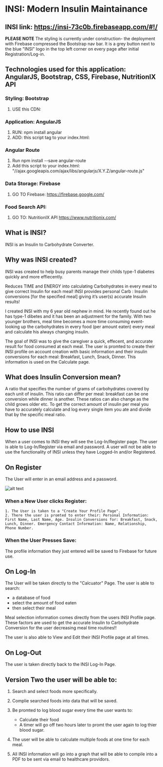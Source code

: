# INSI: Modern Insulin Maintainance 

## INSI link: https://insi-73c0b.firebaseapp.com/#!/

**PLEASE NOTE** The styling is currently under construction- the deployment with Firebase compressed the Bootstrap nav bar. It is a grey button next to the blue "INSI" logo in the top left corner on every page after initial Registration/Log-in.

## Technologies used for this application: AngularJS, Bootstrap, CSS, Firebase, NutritionIX API

### Styling: Bootstrap
1. USE this CDN: <link rel="stylesheet" href="https://maxcdn.bootstrapcdn.com/bootstrap/4.0.0-beta.2/css/bootstrap.min.css" integrity="sha384-PsH8R72JQ3SOdhVi3uxftmaW6Vc51MKb0q5P2rRUpPvrszuE4W1povHYgTpBfshb" crossorigin="anonymous">

### Application:  AngularJS
1. RUN: npm install angular
2. ADD: this script tag to your index.html:<script type="text/javascript" src="/node_modules/angular/angular.min.js"></script>

### Angular Route
1. Run npm install --save angular-route
2. Add this script to your index.html: "//ajax.googleapis.com/ajax/libs/angularjs/X.Y.Z/angular-route.js"

### Data Storage: Firebase
1. GO TO Firebase: https://firebase.google.com/

### Food Search API: 
1. GO TO: NutritionIX API https://www.nutritionix.com/

## What is INSI?
INSI is an Insulin to Carbohydrate Converter. 

## Why was INSI created?
INSI was created to help busy parents manage their childs type-1 diabetes quickly and more effiecently.

Reduces TIME and ENERGY into calculating Carbohydrates in every meal to give correct Insulin for each meal! INSI provides personal Carb : Insulin conversions [for the specified meal] giving it’s user(s) accurate Insulin results!

I created INSI with my 6 year old nephew in mind. He recently found out he has type-1 dibetes and it has been an adjustment for the family. With two younger brothers, meal time becomes a more time consuming event- looking up the carbohydrates in every food (per amount eaten) every meal and calculate his always changing insulin.

The goal of INSI was to give the caregiver a quick, effecent, and accurate result for food consumed at each meal. The user is promted to create their INSI profile on account creation with basic information and their insulin conversions for each meal: Breakfast, Lunch, Snack, Dinner. This information is used on the Calculate page.

## What does Insulin Conversion mean? 
A ratio that specifies the number of grams of carbohydrates covered by each unit of insulin. This ratio can differ per meal: breakfast can be one conversion while dinner is another. These ratios can also change as the child grows older etc. To get the correct amount of insulin per meal you have to accurately calculate and log every single item you ate and divide that by the specific meal ratio.


## How to use INSI
When a user comes to INSI they will see the Log-In/Register page. The user is able to Log-In/Register via email and password.
A user will not be able to use the functionality of INSI unless they have Logged-In and/or Registered.

## On Register
The User will enter in an email address and a password.

![alt text](https://github.com/AspenHumphrey/insi/raw/master/src/common/images/register.png "Register Page")

### When a New User clicks Register:
    1. The User is taken to a "Create Your Profile Page".
    2. There the user is promted to enter their: Personal Information: First Name, Last Name, Age. Insulin Conversions for: Breakfast, Snack, Lunch, Dinner. Emergency Contact Information: Name, Relationship, Phone Number.
### When the User Presses Save:
The profile information they just entered will be saved to Firebase for future use.

## On Log-In
The User will be taken directly to the "Calcuator" Page.
The user is able to search: 
* a database of food
* select the amount of food eaten
* then select their meal

Meal selection information comes directly from the users INSI Profile page. These factors are used to get the accurate Insulin to Carbohydrate Conversion for the user decreasing meal time routines!!

The user is also able to View and Edit their INSI Profile page at all times. 

## On Log-Out
The user is taken directly back to the INSI Log-In Page. 

## Version Two the user will be able to:

1. Search and select foods more specifically.
2. Complie searched foods into data that will be saved.
3. Be promted to log blood sugar every time the user wants to: 
    * Calculate their food
    * A timer will go off two hours later to promt the user again to log thier blood sugar.
4. The user will be able to calculate multiple foods at one time for each meal.

5. All INSI information will go into a graph that will be able to compile into a PDF to be sent via email to healthcare providors.
